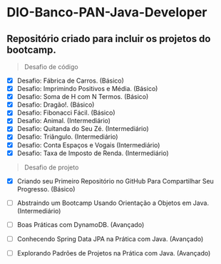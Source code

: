 # DIO-Banco-PAN-Java-Developer

## Repositório criado para incluir os projetos do bootcamp.

> Desafio de código
- [X] Desafio: Fábrica de Carros. (Básico)
- [X] Desafio: Imprimindo Positivos e Média. (Básico)
- [X] Desafio: Soma de H com N Termos. (Básico)
- [X] Desafio: Dragão!. (Básico)
- [X] Desafio: Fibonacci Fácil. (Básico)
- [X] Desafio: Animal. (Intermediário)
- [X] Desafio: Quitanda do Seu Zé. (Intermediário)
- [X] Desafio: Triângulo. (Intermediário)
- [X] Desafio: Conta Espaços e Vogais (Intermediário)
- [X] Desafio: Taxa de Imposto de Renda. (Intermediário)

> Desafio de projeto


- [X] Criando seu Primeiro Repositório no GitHub Para Compartilhar Seu Progresso. (Básico)
- [ ] Abstraindo um Bootcamp Usando Orientação a Objetos em Java. (Intermediário)
- [ ] Boas Práticas com DynamoDB. (Avançado)
- [ ] Conhecendo Spring Data JPA na Prática com Java. (Avançado)
- [ ] Explorando Padrões de Projetos na Prática com Java. (Avançado)

